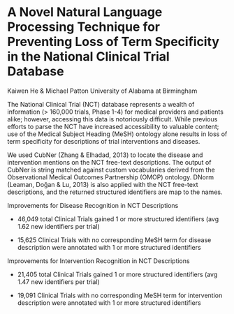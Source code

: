 # A Novel Natural Language Processing Technique for Preventing Loss of Term Specificity in the National Clinical Trial Database
Kaiwen He & Michael Patton
University of Alabama at Birmingham


The National Clinical Trial (NCT) database represents a wealth of information (> 160,000 trials, Phase 1-4) for medical providers and patients alike; however, accessing this data is notoriously difficult. While previous efforts to parse the NCT have increased accessibility to valuable content; use of the Medical Subject Heading (MeSH) ontology alone results in loss of term specificity for descriptions of trial interventions and diseases.

We used CubNer (Zhang & Elhadad, 2013) to locate the disease and intervention mentions on the NCT free-text descriptions. The output of CubNer is string matched against custom vocabularies derived from the Observational Medical Outcomes Partnership (OMOP) ontology. DNorm (Leaman, Doğan & Lu, 2013) is also applied with the NCT free-text descriptions, and the returned structured identifiers are map to the names.

Improvements for Disease Recognition in NCT Descriptions

  - 46,049 total Clinical Trials gained 1 or more structured identifiers (avg 1.62 new identifiers per trial)

  - 15,625 Clinical Trials with no corresponding MeSH term for disease description were annotated with 1 or more structured identifiers

Improvements for Intervention Recognition in NCT Descriptions

  - 21,405 total Clinical Trials gained 1 or more structured identifiers (avg 1.47 new identifiers per trial)

  - 19,091 Clinical Trials with no corresponding MeSH term for intervention description were annotated with 1 or more structured identifiers
